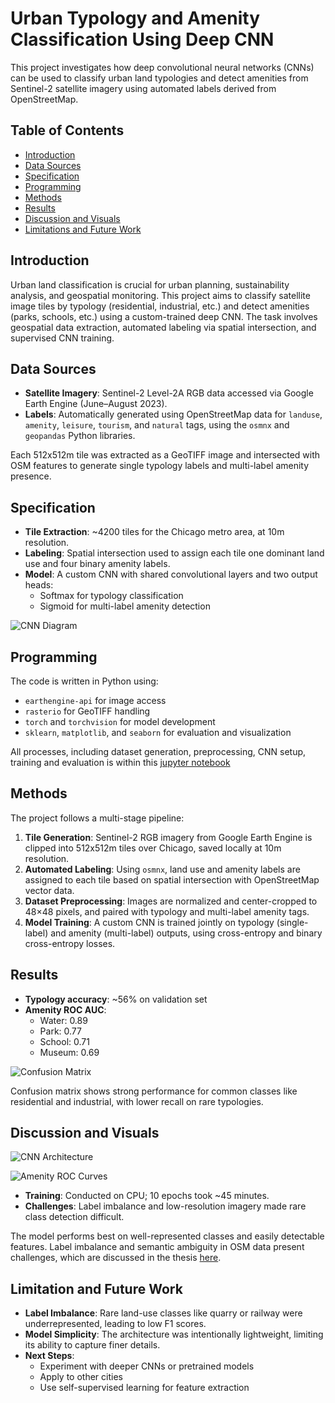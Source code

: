 # Urban Typology and Amenity Classification Using Deep CNN

This project investigates how deep convolutional neural networks (CNNs) can be used to classify urban land typologies and detect amenities from Sentinel-2 satellite imagery using automated labels derived from OpenStreetMap.

## Table of Contents
- [Introduction](#introduction)
- [Data Sources](#data-sources)
- [Specification](#specification)
- [Programming](#programming)
- [Methods](#methods)
- [Results](#results)
- [Discussion and Visuals](#discussion-and-visuals)
- [Limitations and Future Work](#limitation-and-future-work)

## Introduction

Urban land classification is crucial for urban planning, sustainability analysis, and geospatial monitoring. This project aims to classify satellite image tiles by typology (residential, industrial, etc.) and detect amenities (parks, schools, etc.) using a custom-trained deep CNN. The task involves geospatial data extraction, automated labeling via spatial intersection, and supervised CNN training.

## Data Sources

- **Satellite Imagery**: Sentinel-2 Level-2A RGB data accessed via Google Earth Engine (June–August 2023).
- **Labels**: Automatically generated using OpenStreetMap data for `landuse`, `amenity`, `leisure`, `tourism`, and `natural` tags, using the `osmnx` and `geopandas` Python libraries.

Each 512x512m tile was extracted as a GeoTIFF image and intersected with OSM features to generate single typology labels and multi-label amenity presence.

## Specification

- **Tile Extraction**: ~4200 tiles for the Chicago metro area, at 10m resolution.
- **Labeling**: Spatial intersection used to assign each tile one dominant land use and four binary amenity labels.
- **Model**: A custom CNN with shared convolutional layers and two output heads:
  - Softmax for typology classification
  - Sigmoid for multi-label amenity detection

![CNN Diagram](CNN_typography_flow_diagram.png)

## Programming

The code is written in Python using:
- `earthengine-api` for image access
- `rasterio` for GeoTIFF handling
- `torch` and `torchvision` for model development
- `sklearn`, `matplotlib`, and `seaborn` for evaluation and visualization

All processes, including dataset generation, preprocessing, CNN setup, training and evaluation is within this [jupyter notebook](dataset_generation_and_CNN.ipynb)

## Methods

The project follows a multi-stage pipeline:

1. **Tile Generation**: Sentinel-2 RGB imagery from Google Earth Engine is clipped into 512x512m tiles over Chicago, saved locally at 10m resolution.
2. **Automated Labeling**: Using `osmnx`, land use and amenity labels are assigned to each tile based on spatial intersection with OpenStreetMap vector data.
3. **Dataset Preprocessing**: Images are normalized and center-cropped to 48×48 pixels, and paired with typology and multi-label amenity tags.
4. **Model Training**: A custom CNN is trained jointly on typology (single-label) and amenity (multi-label) outputs, using cross-entropy and binary cross-entropy losses.

## Results

- **Typology accuracy**: ~56% on validation set
- **Amenity ROC AUC**:
  - Water: 0.89
  - Park: 0.77
  - School: 0.71
  - Museum: 0.69

![Confusion Matrix](confusion_matrix_typology.png)

Confusion matrix shows strong performance for common classes like residential and industrial, with lower recall on rare typologies.

## Discussion and Visuals

![CNN Architecture](CNN_architecture.png)

![Amenity ROC Curves](roc_curves_amenities.png)

- **Training**: Conducted on CPU; 10 epochs took ~45 minutes.
- **Challenges**: Label imbalance and low-resolution imagery made rare class detection difficult.

The model performs best on well-represented classes and easily detectable features. Label imbalance and semantic ambiguity in OSM data present challenges, which are discussed in the thesis [here](Hamdi_Kucukengin_CNN_Topography.pdf).

## Limitation and Future Work

- **Label Imbalance**: Rare land-use classes like quarry or railway were underrepresented, leading to low F1 scores.
- **Model Simplicity**: The architecture was intentionally lightweight, limiting its ability to capture finer details.
- **Next Steps**:
  - Experiment with deeper CNNs or pretrained models
  - Apply to other cities
  - Use self-supervised learning for feature extraction